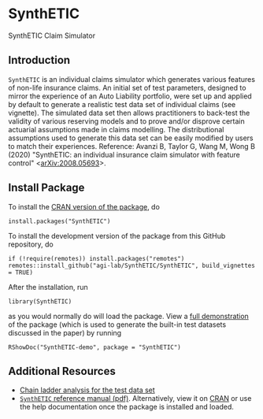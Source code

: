 # SynthETIC
SynthETIC Claim Simulator

## Introduction
`SynthETIC` is an individual claims simulator which generates various features of non-life insurance claims. An initial set of test parameters, designed to mirror the experience of an Auto Liability portfolio, were set up and applied by default to generate a realistic test data set of individual claims (see vignette). The simulated data set then allows practitioners to back-test the validity of various reserving models and to prove and/or disprove certain actuarial assumptions made in claims modelling. The distributional assumptions used to generate this data set can be easily modified by users to match their experiences. Reference: Avanzi B, Taylor G, Wang M, Wong B (2020) "SynthETIC: an individual insurance claim simulator with feature control" <[arXiv:2008.05693](https://arxiv.org/abs/2008.05693)>.

## Install Package
To install the [CRAN version of the package](https://CRAN.R-project.org/package=SynthETIC), do

`install.packages("SynthETIC")`

To install the development version of the package from this GitHub repository, do

```
if (!require(remotes)) install.packages("remotes")
remotes::install_github("agi-lab/SynthETIC/SynthETIC", build_vignettes = TRUE)
```

After the installation, run

`library(SynthETIC)`

as you would normally do will load the package. View a [full demonstration](https://cran.r-project.org/web/packages/SynthETIC/vignettes/SynthETIC-demo.html) of the package (which is used to generate the built-in test datasets discussed in the paper) by running

`RShowDoc("SynthETIC-demo", package = "SynthETIC")`

## Additional Resources
* [Chain ladder analysis for the test data set](https://github.com/agi-lab/SynthETIC/blob/master/CL_Test_Dataset.xlsx)
* [`SynthETIC` reference manual (pdf)](https://github.com/agi-lab/SynthETIC/blob/master/SynthETIC-manual.pdf). Alternatively, view it on [CRAN](https://cran.r-project.org/web/packages/SynthETIC/SynthETIC.pdf) or use the help documentation once the package is installed and loaded.
